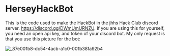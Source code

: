 # HerseyHackBot
This is the code used to make the HackBot in the jhhs Hack Club discord server. https://discord.gg/DWmUmURNZU. If you are using this for yourself, you need an open api key, and token of your discord bot. My only request is that you use this picture for the bot:


![_87e001b8-dc54-4acb-a1c0-001b38fa92b4](https://github.com/TheArchangelWarrior/HerseyHackBot/assets/143033010/9f1af2fd-b842-4249-84ba-c7aed087112f)
